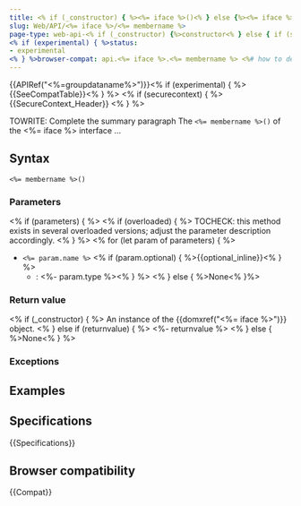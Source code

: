 ```yaml
---
title: <% if (_constructor) { %><%= iface %>()<% } else {%><%= iface %>.<%= membername %>()<% } %>
slug: Web/API/<%= iface %>/<%= membername %>
page-type: web-api-<% if (_constructor) {%>constructor<% } else { if (static) { %>static<% } else { %>instance<% } %>-method<% } %>
<% if (experimental) { %>status:
- experimental
<% } %>browser-compat: api.<%= iface %>.<%= membername %> <%# how to deal with static methods having same name as instance method? %>
---
```


{{APIRef("<%=groupdataname%>")}}<% if (experimental) { %>{{SeeCompatTable}}<% } %>
<% if (securecontext) { %>
{{SecureContext_Header}}
<% } %>

TOWRITE: Complete the summary paragraph
The `<%= membername %>()` of the <%= iface %> interface ... 

## Syntax

```js-nolint
<%= membername %>()
```

### Parameters
<% if (parameters) { %>
<% if (overloaded) { %>
TOCHECK: this method exists in several overloaded versions; adjust the parameter description accordingly.
<% } %>
<% for (let param of parameters) { %>
- `<%= param.name %>` <% if (param.optional) { %>{{optional_inline}}<% } %>
  - : <%- param.type %><% } %>
<% } else { %>None<% }%>

### Return value
<% if (_constructor) { %>
An instance of the {{domxref("<%= iface %>")}} object.
<% } else if (returnvalue) { %>
<%- returnvalue %>
<% } else { %>None<% } %>

### Exceptions

## Examples

## Specifications

{{Specifications}}

## Browser compatibility

{{Compat}}

